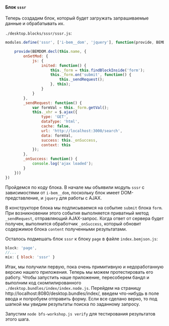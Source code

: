 #### Блок `sssr`

Теперь создадим блок, который будет загружать запрашиваемые данные и обрабатывать их.

`./desktop.blocks/sssr/sssr.js`:

```js
modules.define('sssr', ['i-bem__dom', 'jquery'], function(provide, BEMDOM, $) {

    provide(BEMDOM.decl(this.name, {
        onSetMod: {
            js: {
                inited: function() {
                    this._form = this.findBlockInside('form');
                    this._form.on('submit', function() {
                        this._sendRequest();
                    }, this);
                }
            }
        },
        _sendRequest: function() {
            var formVal = this._form.getVal();
            this._xhr = $.ajax({
                type: 'GET',
                dataType: 'html',
                cache: false,
                url: 'http://localhost:3000/search',
                data: formVal,
                success: this._onSuccess,
                context: this
            });
        },
        _onSuccess: function() {
            console.log('ajax loaded');
        }
    }))
})
```

Пройдемся по коду блока. В начале мы объявили модуль `sssr` с зависимостями от `i-bem__dom`, поскольку блок имеет DOM-представление, и `jquery` для работы с AJAX.

В конструкторе блока мы подписываемся на событие `submit` блока `form`. При возникновении этого события выполняется приватный метод `_sendRequest`, отправляющий AJAX-запрос. Когда ответ от сервера будет получен, выполнится обработчик `_onSuccess`, который обновит содержимое блока `content` полученными результатами.

Осталось подмешать блок `sssr` к блоку `page` в файле `index.bemjson.js`:

```js
block: 'page',
//...
mix: { block: 'sssr' }

```

Итак, мы получили первую, пока очень примитивную и недоработанную версию нашего приложения.
Теперь мы можем протестировать его работу. Чтобы запустить наше приложение, пересоберем бандл и выполним код скомпилированного `./desktop.bundles/index/index.node.js`. Перейдем на страницу http://localhost:8080/desktop.bundles/index/, введем что-нибудь в поле ввода и попробуем отправить форму. Если все сделано верно, то под шапкой мы увидим результаты поиска по заданному запросу.

Запустим `node bfs-workshop.js verify` для тестирования результатов этого шага.
